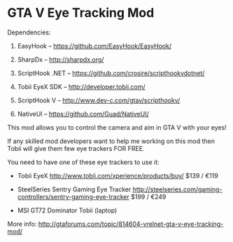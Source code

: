 # GTA V Eye Tracking Mod

Dependencies:

1.	EasyHook – https://github.com/EasyHook/EasyHook/

2.	SharpDx – http://sharpdx.org/

3.	ScriptHook .NET – https://github.com/crosire/scripthookvdotnet/

4.	Tobii EyeX SDK – http://developer.tobii.com/

5.	ScriptHook V – http://www.dev-c.com/gtav/scripthookv/

6.	NativeUI – https://github.com/Guad/NativeUI/

This mod allows you to control the camera and aim in GTA V with your eyes!
 
If any skilled mod developers want to help me working on this mod then Tobii will give them few eye trackers FOR FREE.

You need to have one of these eye trackers to use it:
- Tobii EyeX
http://www.tobii.com/xperience/products/buy/
$139 / €119
 
- SteelSeries Sentry Gaming Eye Tracker
http://steelseries.com/gaming-controllers/sentry-gaming-eye-tracker
$199 / €249

- MSI GT72 Dominator Tobii (laptop)

More info:
http://gtaforums.com/topic/814604-vrelnet-gta-v-eye-tracking-mod/
